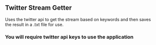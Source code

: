 ## Twitter Stream Getter

Uses the twitter api to get the stream based on keywords and then saves the result
in a .txt file for use.

### You will require twitter api keys to use the application
